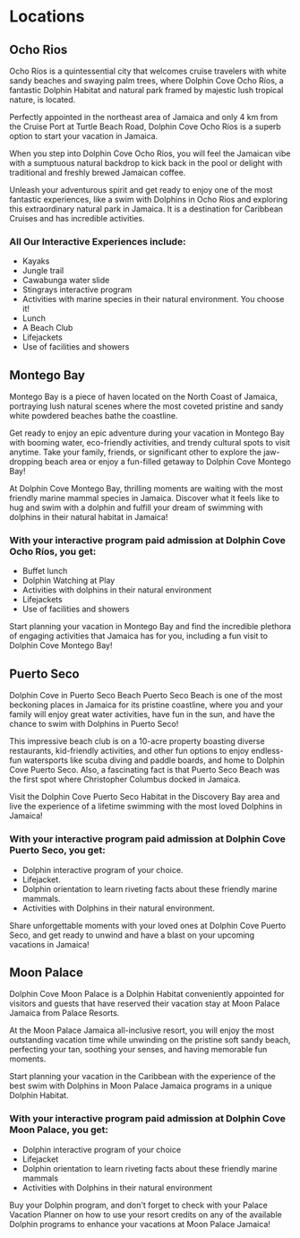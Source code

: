 # Locations 

## Ocho Rios
Ocho Ríos is a quintessential city that welcomes cruise travelers with white sandy beaches and swaying palm trees, where Dolphin Cove Ocho Ríos, a fantastic Dolphin Habitat and natural park framed by majestic lush tropical nature, is located.

Perfectly appointed in the northeast area of Jamaica and only 4 km from the Cruise Port at Turtle Beach Road, Dolphin Cove Ocho Ríos is a superb option to start your vacation in Jamaica.

When you step into Dolphin Cove Ocho Ríos, you will feel the Jamaican vibe with a sumptuous natural backdrop to kick back in the pool or delight with traditional and freshly brewed Jamaican coffee.

Unleash your adventurous spirit and get ready to enjoy one of the most fantastic experiences, like a swim with Dolphins in Ocho Rios and exploring this extraordinary natural park in Jamaica. It is a destination for Caribbean Cruises and has incredible activities.

### All Our Interactive Experiences include:
- Kayaks
- Jungle trail
- Cawabunga water slide
- Stingrays interactive program
- Activities with marine species in their natural environment. You choose it!
- Lunch
- A Beach Club
- Lifejackets
- Use of facilities and showers

## Montego Bay
Montego Bay is a piece of haven located on the North Coast of Jamaica, portraying lush natural scenes where the most coveted pristine and sandy white powdered beaches bathe the coastline.

Get ready to enjoy an epic adventure during your vacation in Montego Bay with booming water, eco-friendly activities, and trendy cultural spots to visit anytime. Take your family, friends, or significant other to explore the jaw-dropping beach area or enjoy a fun-filled getaway to Dolphin Cove Montego Bay!

At Dolphin Cove Montego Bay, thrilling moments are waiting with the most friendly marine mammal species in Jamaica. Discover what it feels like to hug and swim with a dolphin and fulfill your dream of swimming with dolphins in their natural habitat in Jamaica!

### With your interactive program paid admission at Dolphin Cove Ocho Ríos, you get:
- Buffet lunch
- Dolphin Watching at Play
- Activities with dolphins in their natural environment
- Lifejackets
- Use of facilities and showers

Start planning your vacation in Montego Bay and find the incredible plethora of engaging activities that Jamaica has for you, including a fun visit to Dolphin Cove Montego Bay!

## Puerto Seco
Dolphin Cove in Puerto Seco Beach
Puerto Seco Beach is one of the most beckoning places in Jamaica for its pristine coastline, where you and your family will enjoy great water activities, have fun in the sun, and have the chance to swim with Dolphins in Puerto Seco!

This impressive beach club is on a 10-acre property boasting diverse restaurants, kid-friendly activities, and other fun options to enjoy endless-fun watersports like scuba diving and paddle boards, and home to Dolphin Cove Puerto Seco. Also, a fascinating fact is that Puerto Seco Beach was the first spot where Christopher Columbus docked in Jamaica.

Visit the Dolphin Cove Puerto Seco Habitat in the Discovery Bay area and live the experience of a lifetime swimming with the most loved Dolphins in Jamaica!

### With your interactive program paid admission at Dolphin Cove Puerto Seco, you get:
 - Dolphin interactive program of your choice.
 - Lifejacket.
 - Dolphin orientation to learn riveting facts about these friendly marine mammals.
 - Activities with Dolphins in their natural environment.

Share unforgettable moments with your loved ones at Dolphin Cove Puerto Seco, and get ready to unwind and have a blast on your upcoming vacations in Jamaica!

## Moon Palace
Dolphin Cove Moon Palace is a Dolphin Habitat conveniently appointed for visitors and guests that have reserved their vacation stay at Moon Palace Jamaica from Palace Resorts.

At the Moon Palace Jamaica all-inclusive resort, you will enjoy the most outstanding vacation time while unwinding on the pristine soft sandy beach, perfecting your tan, soothing your senses, and having memorable fun moments.

Start planning your vacation in the Caribbean with the experience of the best swim with Dolphins in Moon Palace Jamaica programs in a unique Dolphin Habitat.

### With your interactive program paid admission at Dolphin Cove Moon Palace, you get:
 - Dolphin interactive program of your choice
 - Lifejacket
 - Dolphin orientation to learn riveting facts about these friendly marine mammals
 - Activities with Dolphins in their natural environment

Buy your Dolphin program, and don't forget to check with your Palace Vacation Planner on how to use your resort credits on any of the available Dolphin programs to enhance your vacations at Moon Palace Jamaica!




